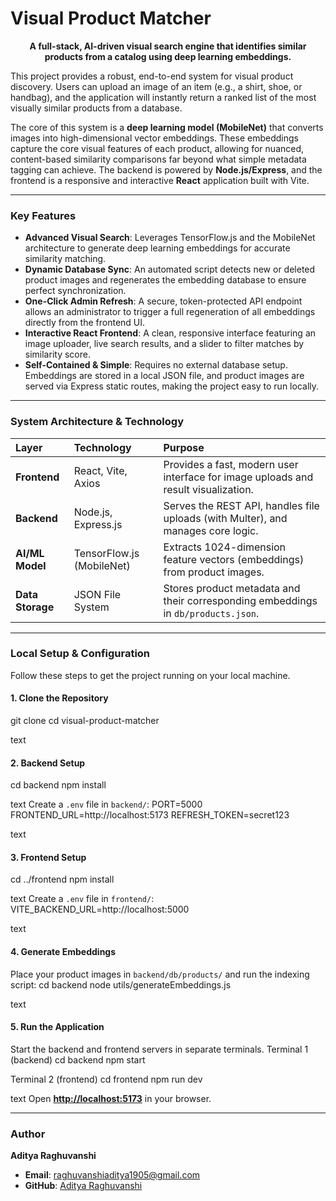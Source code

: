 # Visual Product Matcher

<div align="center">

**A full-stack, AI-driven visual search engine that identifies similar products from a catalog using deep learning embeddings.**

</div>

This project provides a robust, end-to-end system for visual product discovery. Users can upload an image of an item (e.g., a shirt, shoe, or handbag), and the application will instantly return a ranked list of the most visually similar products from a database.

The core of this system is a **deep learning model (MobileNet)** that converts images into high-dimensional vector embeddings. These embeddings capture the core visual features of each product, allowing for nuanced, content-based similarity comparisons far beyond what simple metadata tagging can achieve. The backend is powered by **Node.js/Express**, and the frontend is a responsive and interactive **React** application built with Vite.

---

### Key Features

- **Advanced Visual Search**: Leverages TensorFlow.js and the MobileNet architecture to generate deep learning embeddings for accurate similarity matching.
- **Dynamic Database Sync**: An automated script detects new or deleted product images and regenerates the embedding database to ensure perfect synchronization.
- **One-Click Admin Refresh**: A secure, token-protected API endpoint allows an administrator to trigger a full regeneration of all embeddings directly from the frontend UI.
- **Interactive React Frontend**: A clean, responsive interface featuring an image uploader, live search results, and a slider to filter matches by similarity score.
- **Self-Contained & Simple**: Requires no external database setup. Embeddings are stored in a local JSON file, and product images are served via Express static routes, making the project easy to run locally.

---

### System Architecture & Technology

| Layer        | Technology              | Purpose                                                                          |
| :----------- | :---------------------- | :------------------------------------------------------------------------------- |
| **Frontend** | React, Vite, Axios      | Provides a fast, modern user interface for image uploads and result visualization. |
| **Backend**  | Node.js, Express.js     | Serves the REST API, handles file uploads (with Multer), and manages core logic.   |
| **AI/ML Model**| TensorFlow.js (MobileNet) | Extracts 1024-dimension feature vectors (embeddings) from product images.          |
| **Data Storage**| JSON File System        | Stores product metadata and their corresponding embeddings in `db/products.json`.|

---

### Local Setup & Configuration

Follow these steps to get the project running on your local machine.

#### 1. Clone the Repository
git clone 
cd visual-product-matcher

text

#### 2. Backend Setup
cd backend
npm install

text
Create a `.env` file in `backend/`:
PORT=5000
FRONTEND_URL=http://localhost:5173
REFRESH_TOKEN=secret123

text

#### 3. Frontend Setup
cd ../frontend
npm install

text
Create a `.env` file in `frontend/`:
VITE_BACKEND_URL=http://localhost:5000

text

#### 4. Generate Embeddings
Place your product images in `backend/db/products/` and run the indexing script:
cd backend
node utils/generateEmbeddings.js

text

#### 5. Run the Application
Start the backend and frontend servers in separate terminals.
Terminal 1 (backend)
cd backend
npm start

Terminal 2 (frontend)
cd frontend
npm run dev

text
Open [**http://localhost:5173**](http://localhost:5173) in your browser.

---

### Author

**Aditya Raghuvanshi**


- **Email**: [raghuvanshiaditya1905@gmail.com](mailto:raghuvanshiaditya1905@gmail.com)
- **GitHub**: [Aditya Raghuvanshi](https://github.com/Aditya-raghuvanshi19)